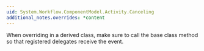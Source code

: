 ```yaml
---
uid: System.Workflow.ComponentModel.Activity.Canceling
additional_notes.overrides: *content
---
```


<p>When overriding <xref href="System.Workflow.ComponentModel.Activity.Canceling"></xref> in a derived class, make sure to call the base class <xref href="System.Workflow.ComponentModel.Activity.Cancel(System.Workflow.ComponentModel.ActivityExecutionContext)"></xref> method so that registered delegates receive the event.</p>


